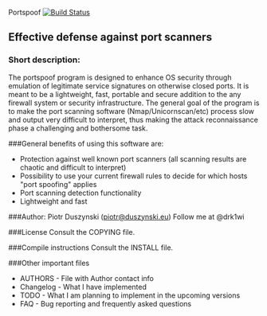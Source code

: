 Portspoof [![Build Status](https://secure.travis-ci.org/drk1wi/portspoof.png)](https://secure.travis-ci.org/drk1wi/portspoof.png)

## Effective defense against port scanners

### Short description:

The portspoof program is designed to enhance OS security through emulation of legitimate service signatures on otherwise closed ports. 
It is meant to be a lightweight, fast, portable and secure addition to the any firewall system or security infrastructure.
The general goal of the program is to make the port scanning software (Nmap/Unicornscan/etc) process slow  and output very difficult to interpret, thus making the attack reconnaissance phase a challenging and bothersome task.
	 
###General benefits of using this software are:
* Protection against well known port scanners (all scanning results are chaotic and difficult to interpret)
* Possibility to use your current firewall rules to decide for which hosts "port spoofing" applies
* Port scanning detection functionality
* Lightweight and fast
	
	
###Author: Piotr Duszynski (piotr@duszynski.eu) 
Follow me at @drk1wi

###License
Consult the COPYING file.

###Compile instructions
Consult the INSTALL file.

###Other important files 

* AUTHORS - File with Author contact info
* Changelog - What I have implemented
* TODO - What I am planning to implement in the upcoming versions
* FAQ - Bug reporting and frequently asked questions



